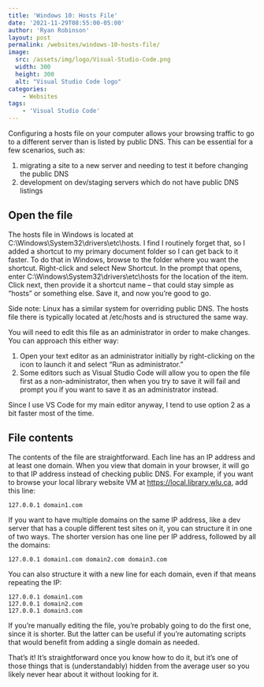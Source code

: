 ```yaml
---
title: 'Windows 10: Hosts File'
date: '2021-11-29T08:55:00-05:00'
author: 'Ryan Robinson'
layout: post
permalink: /websites/windows-10-hosts-file/
image:
  src: /assets/img/logo/Visual-Studio-Code.png
  width: 300
  height: 300
  alt: "Visual Studio Code logo"
categories:
    - Websites
tags:
    - 'Visual Studio Code'
---
```


Configuring a hosts file on your computer allows your browsing traffic to go to a different server than is listed by public DNS. This can be essential for a few scenarios, such as:

1. migrating a site to a new server and needing to test it before changing the public DNS
2. development on dev/staging servers which do not have public DNS listings

## Open the file

The hosts file in Windows is located at C:\\Windows\\System32\\drivers\\etc\\hosts. I find I routinely forget that, so I added a shortcut to my primary document folder so I can get back to it faster. To do that in Windows, browse to the folder where you want the shortcut. Right-click and select New Shortcut. In the prompt that opens, enter C:\\Windows\\System32\\drivers\\etc\\hosts for the location of the item. Click next, then provide it a shortcut name – that could stay simple as “hosts” or something else. Save it, and now you’re good to go.

Side note: Linux has a similar system for overriding public DNS. The hosts file there is typically located at /etc/hosts and is structured the same way.

You will need to edit this file as an administrator in order to make changes. You can approach this either way:

1. Open your text editor as an administrator initially by right-clicking on the icon to launch it and select “Run as administrator.”
2. Some editors such as Visual Studio Code will allow you to open the file first as a non-administrator, then when you try to save it will fail and prompt you if you want to save it as an administrator instead.

Since I use VS Code for my main editor anyway, I tend to use option 2 as a bit faster most of the time.

## File contents

The contents of the file are straightforward. Each line has an IP address and at least one domain. When you view that domain in your browser, it will go to that IP address instead of checking public DNS. For example, if you want to browse your local library website VM at <https://local.library.wlu.ca>, add this line:

```text
127.0.0.1 domain1.com
```

If you want to have multiple domains on the same IP address, like a dev server that has a couple different test sites on it, you can structure it in one of two ways. The shorter version has one line per IP address, followed by all the domains:

```text
127.0.0.1 domain1.com domain2.com domain3.com
```

You can also structure it with a new line for each domain, even if that means repeating the IP:

```text
127.0.0.1 domain1.com
127.0.0.1 domain2.com
127.0.0.1 domain3.com
```

If you’re manually editing the file, you’re probably going to do the first one, since it is shorter. But the latter can be useful if you’re automating scripts that would benefit from adding a single domain as needed.

That’s it! It’s straightforward once you know how to do it, but it’s one of those things that is (understandably) hidden from the average user so you likely never hear about it without looking for it.
